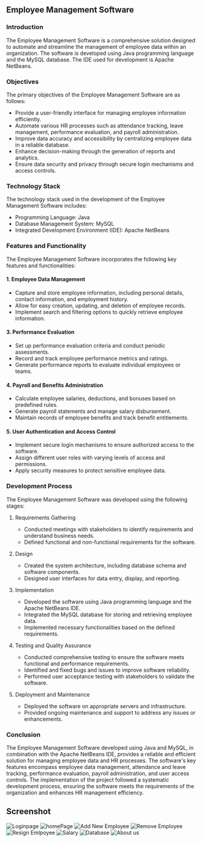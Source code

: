 ﻿
## Employee Management Software

### Introduction

The Employee Management Software is a comprehensive solution designed to automate and streamline the management of employee data within an organization. The software is developed using Java programming language and the MySQL database. The IDE used for development is Apache NetBeans.

### Objectives

The primary objectives of the Employee Management Software are as follows:

-   Provide a user-friendly interface for managing employee information efficiently.
-   Automate various HR processes such as attendance tracking, leave management, performance evaluation, and payroll administration.
-   Improve data accuracy and accessibility by centralizing employee data in a reliable database.
-   Enhance decision-making through the generation of reports and analytics.
-   Ensure data security and privacy through secure login mechanisms and access controls.

### Technology Stack

The technology stack used in the development of the Employee Management Software includes:

-   Programming Language: Java
-   Database Management System: MySQL
-   Integrated Development Environment (IDE): Apache NetBeans

### Features and Functionality

The Employee Management Software incorporates the following key features and functionalities:

#### 1. Employee Data Management

-   Capture and store employee information, including personal details, contact information, and employment history.
-   Allow for easy creation, updating, and deletion of employee records.
-   Implement search and filtering options to quickly retrieve employee information.
#### 3. Performance Evaluation

-   Set up performance evaluation criteria and conduct periodic assessments.
-   Record and track employee performance metrics and ratings.
-   Generate performance reports to evaluate individual employees or teams.

#### 4. Payroll and Benefits Administration

-   Calculate employee salaries, deductions, and bonuses based on predefined rules.
-   Generate payroll statements and manage salary disbursement.
-   Maintain records of employee benefits and track benefit entitlements.

#### 5. User Authentication and Access Control

-   Implement secure login mechanisms to ensure authorized access to the software.
-   Assign different user roles with varying levels of access and permissions.
-   Apply security measures to protect sensitive employee data.

### Development Process

The Employee Management Software was developed using the following stages:

1.  Requirements Gathering
    
    -   Conducted meetings with stakeholders to identify requirements and understand business needs.
    -   Defined functional and non-functional requirements for the software.
2.  Design
    
    -   Created the system architecture, including database schema and software components.
    -   Designed user interfaces for data entry, display, and reporting.
3.  Implementation
    
    -   Developed the software using Java programming language and the Apache NetBeans IDE.
    -   Integrated the MySQL database for storing and retrieving employee data.
    -   Implemented necessary functionalities based on the defined requirements.
4.  Testing and Quality Assurance
    
    -   Conducted comprehensive testing to ensure the software meets functional and performance requirements.
    -   Identified and fixed bugs and issues to improve software reliability.
    -   Performed user acceptance testing with stakeholders to validate the software.
5.  Deployment and Maintenance
    
    -   Deployed the software on appropriate servers and infrastructure.
    -   Provided ongoing maintenance and support to address any issues or enhancements.

### Conclusion

The Employee Management Software developed using Java and MySQL, in combination with the Apache NetBeans IDE, provides a reliable and efficient solution for managing employee data and HR processes. The software's key features encompass employee data management, attendance and leave tracking, performance evaluation, payroll administration, and user access controls. The implementation of the project followed a systematic development process, ensuring the software meets the requirements of the organization and enhances HR management efficiency.

## Screenshot

![Loginpage](https://pasteboard.co/xfoMHwFJg2RP.png)
![homePage](https://prnt.sc/l09tZ4-OaotU)
![Add New Employee](https://prnt.sc/LCRXmSjRQS-7)
![Remove Employee](https://prnt.sc/Z2zjoXdPbUX2)
![Resign Emlpoyee](https://prnt.sc/otOIrVAWl0eP)
![Salary](https://prnt.sc/lvGT_AM2yAt4)
![Database ](https://prnt.sc/eRzOlW4aptk5)
![About us](https://prnt.sc/Lm8MjhHq6R0f)





